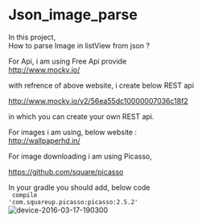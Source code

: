 # Json_image_parse
In this project, <br>How to parse Image in listView from json ?<br>

For Api, i am using Free Api provide
<br> http://www.mocky.io/<br>

with refrence of above website, i create below REST api<br>

http://www.mocky.io/v2/56ea55dc10000007036c18f2

in which you can create your own REST api.

For images i am using, below website : <br>
http://wallpaperhd.in/

For image downloading i am using Picasso,<br>

https://github.com/square/picasso

In your gradle you should add, below code<br>
<code>
compile 'com.squareup.picasso:picasso:2.5.2'
</code>
<br>
![device-2016-03-17-190300](https://cloud.githubusercontent.com/assets/17099115/13847677/3ffe263a-ec74-11e5-9390-3413075fe33d.png)
